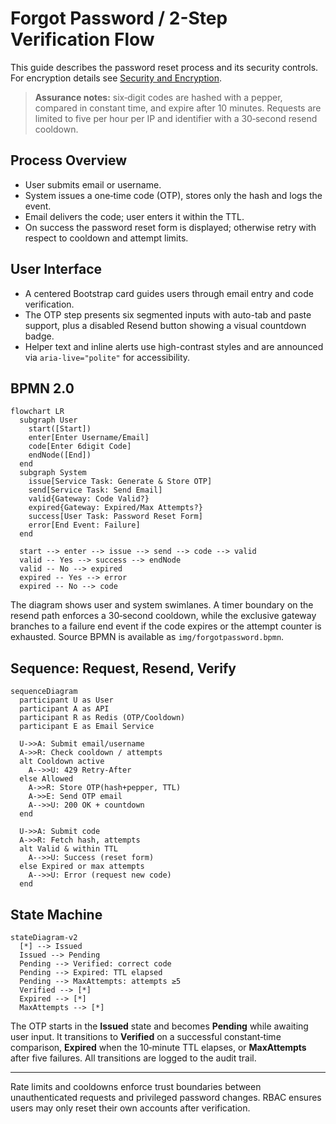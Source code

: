 # Forgot Password / 2-Step Verification Flow

This guide describes the password reset process and its security controls. For
encryption details see [Security and Encryption](security_and_encryption.md).

> **Assurance notes:** six‑digit codes are hashed with a pepper, compared in
> constant time, and expire after 10 minutes. Requests are limited to five per
> hour per IP and identifier with a 30‑second resend cooldown.

## Process Overview

- User submits email or username.
- System issues a one‑time code (OTP), stores only the hash and logs the event.
- Email delivers the code; user enters it within the TTL.
- On success the password reset form is displayed; otherwise retry with respect
  to cooldown and attempt limits.

## User Interface

- A centered Bootstrap card guides users through email entry and code
  verification.
- The OTP step presents six segmented inputs with auto-tab and paste support,
  plus a disabled Resend button showing a visual countdown badge.
- Helper text and inline alerts use high-contrast styles and are announced
  via `aria-live="polite"` for accessibility.

## BPMN 2.0

```mermaid
flowchart LR
  subgraph User
    start([Start])
    enter[Enter Username/Email]
    code[Enter 6digit Code]
    endNode([End])
  end
  subgraph System
    issue[Service Task: Generate & Store OTP]
    send[Service Task: Send Email]
    valid{Gateway: Code Valid?}
    expired{Gateway: Expired/Max Attempts?}
    success[User Task: Password Reset Form]
    error[End Event: Failure]
  end

  start --> enter --> issue --> send --> code --> valid
  valid -- Yes --> success --> endNode
  valid -- No --> expired
  expired -- Yes --> error
  expired -- No --> code
```


The diagram shows user and system swimlanes. A timer boundary on the resend
path enforces a 30‑second cooldown, while the exclusive gateway branches to a
failure end event if the code expires or the attempt counter is exhausted.
Source BPMN is available as `img/forgotpassword.bpmn`.

## Sequence: Request, Resend, Verify

```mermaid
sequenceDiagram
  participant U as User
  participant A as API
  participant R as Redis (OTP/Cooldown)
  participant E as Email Service

  U->>A: Submit email/username
  A->>R: Check cooldown / attempts
  alt Cooldown active
    A-->>U: 429 Retry-After
  else Allowed
    A->>R: Store OTP(hash+pepper, TTL)
    A->>E: Send OTP email
    A-->>U: 200 OK + countdown
  end

  U->>A: Submit code
  A->>R: Fetch hash, attempts
  alt Valid & within TTL
    A-->>U: Success (reset form)
  else Expired or max attempts
    A-->>U: Error (request new code)
  end
```

## State Machine

```mermaid
stateDiagram-v2
  [*] --> Issued
  Issued --> Pending
  Pending --> Verified: correct code
  Pending --> Expired: TTL elapsed
  Pending --> MaxAttempts: attempts ≥5
  Verified --> [*]
  Expired --> [*]
  MaxAttempts --> [*]
```

The OTP starts in the **Issued** state and becomes **Pending** while awaiting
user input. It transitions to **Verified** on a successful constant‑time
comparison, **Expired** when the 10‑minute TTL elapses, or **MaxAttempts** after
five failures. All transitions are logged to the audit trail.

---

Rate limits and cooldowns enforce trust boundaries between unauthenticated
requests and privileged password changes. RBAC ensures users may only reset
their own accounts after verification.

